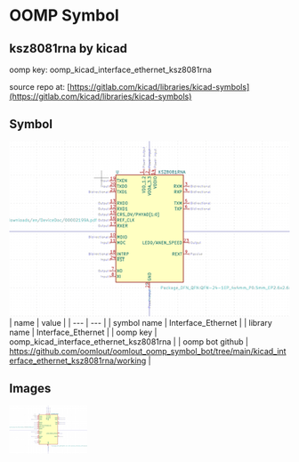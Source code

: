 # OOMP Symbol  
## ksz8081rna  by kicad  
  
oomp key: oomp_kicad_interface_ethernet_ksz8081rna  
  
source repo at: [https://gitlab.com/kicad/libraries/kicad-symbols](https://gitlab.com/kicad/libraries/kicad-symbols)  
## Symbol  
  
[![working.png](working_600.png)](working.png)  
| name | value | 
| --- | --- | 
| symbol name | Interface_Ethernet | 
| library name | Interface_Ethernet | 
| oomp key | oomp_kicad_interface_ethernet_ksz8081rna | 
| oomp bot github | https://github.com/oomlout/oomlout_oomp_symbol_bot/tree/main/kicad_interface_ethernet_ksz8081rna/working | 
## Images  
  
[![working.png](working_140.png)](working.png)  
